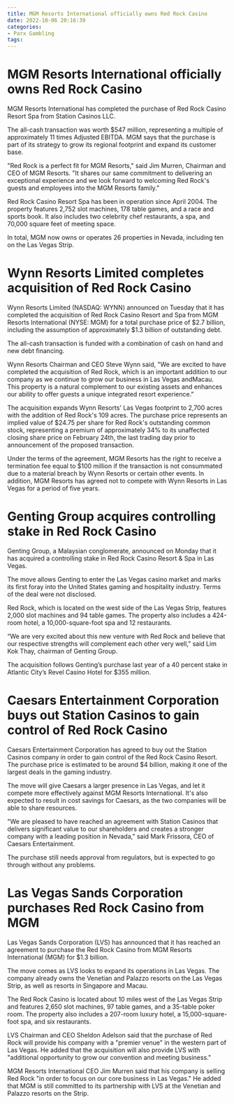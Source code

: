 ```yaml
---
title: MGM Resorts International officially owns Red Rock Casino
date: 2022-10-06 20:16:39
categories:
- Parx Gambling
tags:
---
```



#  MGM Resorts International officially owns Red Rock Casino

MGM Resorts International has completed the purchase of Red Rock Casino Resort Spa from Station Casinos LLC.

The all-cash transaction was worth $547 million, representing a multiple of approximately 11 times Adjusted EBITDA. MGM says that the purchase is part of its strategy to grow its regional footprint and expand its customer base.

"Red Rock is a perfect fit for MGM Resorts," said Jim Murren, Chairman and CEO of MGM Resorts. "It shares our same commitment to delivering an exceptional experience and we look forward to welcoming Red Rock's guests and employees into the MGM Resorts family."

Red Rock Casino Resort Spa has been in operation since April 2004. The property features 2,752 slot machines, 178 table games, and a race and sports book. It also includes two celebrity chef restaurants, a spa, and 70,000 square feet of meeting space.

In total, MGM now owns or operates 26 properties in Nevada, including ten on the Las Vegas Strip.

#  Wynn Resorts Limited completes acquisition of Red Rock Casino

Wynn Resorts Limited (NASDAQ: WYNN) announced on Tuesday that it has completed the acquisition of Red Rock Casino Resort and Spa from MGM Resorts International (NYSE: MGM) for a total purchase price of $2.7 billion, including the assumption of approximately $1.3 billion of outstanding debt.

The all-cash transaction is funded with a combination of cash on hand and new debt financing.

Wynn Resorts Chairman and CEO Steve Wynn said, "We are excited to have completed the acquisition of Red Rock, which is an important addition to our company as we continue to grow our business in Las Vegas andMacau. This property is a natural complement to our existing assets and enhances our ability to offer guests a unique integrated resort experience."

The acquisition expands Wynn Resorts' Las Vegas footprint to 2,700 acres with the addition of Red Rock's 109 acres. The purchase price represents an implied value of $24.75 per share for Red Rock's outstanding common stock, representing a premium of approximately 34% to its unaffected closing share price on February 24th, the last trading day prior to announcement of the proposed transaction.

Under the terms of the agreement, MGM Resorts has the right to receive a termination fee equal to $100 million if the transaction is not consummated due to a material breach by Wynn Resorts or certain other events. In addition, MGM Resorts has agreed not to compete with Wynn Resorts in Las Vegas for a period of five years.

#  Genting Group acquires controlling stake in Red Rock Casino

Genting Group, a Malaysian conglomerate, announced on Monday that it has acquired a controlling stake in Red Rock Casino Resort & Spa in Las Vegas.

The move allows Genting to enter the Las Vegas casino market and marks its first foray into the United States gaming and hospitality industry. Terms of the deal were not disclosed.

Red Rock, which is located on the west side of the Las Vegas Strip, features 2,000 slot machines and 94 table games. The property also includes a 424-room hotel, a 10,000-square-foot spa and 12 restaurants.

“We are very excited about this new venture with Red Rock and believe that our respective strengths will complement each other very well,” said Lim Kok Thay, chairman of Genting Group.

The acquisition follows Genting’s purchase last year of a 40 percent stake in Atlantic City’s Revel Casino Hotel for $355 million.

#  Caesars Entertainment Corporation buys out Station Casinos to gain control of Red Rock Casino 

Caesars Entertainment Corporation has agreed to buy out the Station Casinos company in order to gain control of the Red Rock Casino Resort. The purchase price is estimated to be around $4 billion, making it one of the largest deals in the gaming industry.

The move will give Caesars a larger presence in Las Vegas, and let it compete more effectively against MGM Resorts International. It's also expected to result in cost savings for Caesars, as the two companies will be able to share resources.

"We are pleased to have reached an agreement with Station Casinos that delivers significant value to our shareholders and creates a stronger company with a leading position in Nevada," said Mark Frissora, CEO of Caesars Entertainment.

The purchase still needs approval from regulators, but is expected to go through without any problems.

#  Las Vegas Sands Corporation purchases Red Rock Casino from MGM

Las Vegas Sands Corporation (LVS) has announced that it has reached an agreement to purchase the Red Rock Casino from MGM Resorts International (MGM) for $1.3 billion.

The move comes as LVS looks to expand its operations in Las Vegas. The company already owns the Venetian and Palazzo resorts on the Las Vegas Strip, as well as resorts in Singapore and Macau.

The Red Rock Casino is located about 10 miles west of the Las Vegas Strip and features 2,650 slot machines, 97 table games, and a 35-table poker room. The property also includes a 207-room luxury hotel, a 15,000-square-foot spa, and six restaurants.

LVS Chairman and CEO Sheldon Adelson said that the purchase of Red Rock will provide his company with a "premier venue" in the western part of Las Vegas. He added that the acquisition will also provide LVS with "additional opportunity to grow our convention and meeting business."

MGM Resorts International CEO Jim Murren said that his company is selling Red Rock "in order to focus on our core business in Las Vegas." He added that MGM is still committed to its partnership with LVS at the Venetian and Palazzo resorts on the Strip.